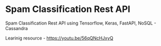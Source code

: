 # Spam Classification Rest API
Spam Classification Rest API using Tensorflow, Keras, FastAPI, NoSQL - Cassandra

Learinig resource - https://youtu.be/56qQNcHJxyQ
